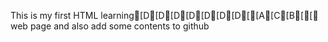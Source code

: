 This is my first HTML learning[D[D[D[D[D[D[D[[A[C[B[[ web page and also add some
contents to github